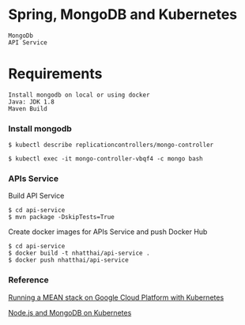 # Spring, MongoDB and Kubernetes
    MongoDb
    API Service

# Requirements
    Install mongodb on local or using docker
    Java: JDK 1.8
    Maven Build


### Install mongodb

```
$ kubectl describe replicationcontrollers/mongo-controller
```

```
$ kubectl exec -it mongo-controller-vbqf4 -c mongo bash
```

### APIs Service
Build API Service
```
$ cd api-service
$ mvn package -DskipTests=True
```

Create docker images for APIs Service and push Docker Hub
```
$ cd api-service
$ docker build -t nhatthai/api-service .
$ docker push nhatthai/api-service
```

### Reference
[Running a MEAN stack on Google Cloud Platform with Kubernetes](https://medium.com/google-cloud/running-a-mean-stack-on-google-cloud-platform-with-kubernetes-149ca81c2b5d)

[Node.js and MongoDB on Kubernetes](https://github.com/kubernetes/examples/tree/master/staging/nodesjs-mongodb)